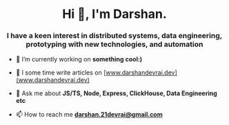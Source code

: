 <h1 align="center">Hi 👋, I'm Darshan.</h1>
<h3 align="center">I have a keen interest in distributed systems, data engineering, prototyping with new technologies, and automation</h3>

- 🔭 I’m currently working on **something cool:)**

- 📝 I some time write articles on [www.darshandevrai.dev](www.darshandevrai.dev)

- 💬 Ask me about **JS/TS, Node, Express, ClickHouse, Data Engineering etc**

- 📫 How to reach me **darshan.21devrai@gmail.com**
